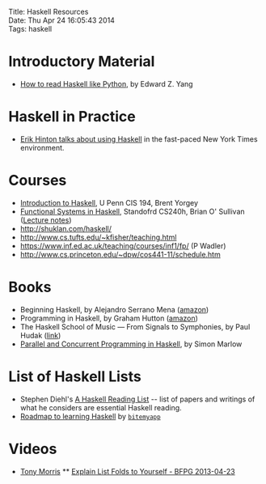 Title: Haskell Resources  
Date: Thu Apr 24 16:05:43 2014  
Tags: haskell

# Introductory Material

* [How to read Haskell like Python](http://blog.ezyang.com/2011/11/how-to-read-haskell/), by Edward Z. Yang

# Haskell in Practice

* [Erik Hinton talks about using Haskell](http://www.infoq.com/presentations/haskell-newsroom-nyt) in the fast-paced New York Times environment.

# Courses

* [Introduction to Haskell](http://www.seas.upenn.edu/~cis194/), U Penn CIS 194, Brent Yorgey
* [Functional Systems in Haskell](http://www.scs.stanford.edu/14sp-cs240h/), Standofrd CS240h, Brian O' Sullivan ([Lecture notes](http://www.scs.stanford.edu/14sp-cs240h/slides/))
* http://shuklan.com/haskell/
* http://www.cs.tufts.edu/~kfisher/teaching.html
* https://www.inf.ed.ac.uk/teaching/courses/inf1/fp/ (P Wadler)
* http://www.cs.princeton.edu/~dpw/cos441-11/schedule.htm

# Books

* Beginning Haskell, by Alejandro Serrano Mena ([amazon](http://www.amazon.com/Beginning-Haskell-A-Project-Based-Approach/dp/1430262508))
* Programming in Haskell, by Graham Hutton ([amazon](http://www.amazon.com/Programming-Haskell-Graham-Hutton/dp/0521692695))
* The Haskell School of Music — From Signals to Symphonies, by Paul Hudak ([link](http://haskell.cs.yale.edu/?post_type=publication&p=112))
* [Parallel and Concurrent Programming in Haskell](http://chimera.labs.oreilly.com/books/1230000000929/index.html), by Simon Marlow

# List of Haskell Lists

* Stephen Diehl's [A Haskell Reading List](http://www.stephendiehl.com/posts/essential_haskell.html) -- list of papers and writings of what he considers are essential Haskell reading.
* [Roadmap to learning Haskell](https://github.com/bitemyapp/learnhaskell) by [`bitemyapp`](http://bitemyapp.com/)

# Videos

* [Tony Morris](http://vimeo.com/tag:Tony+Morris)
** [Explain List Folds to Yourself - BFPG 2013-04-23](http://vimeo.com/64673035)

